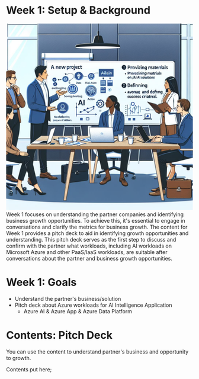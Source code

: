 # Week 1: Setup & Background
![alt text](image.png)
Week 1 focuses on understanding the partner companies and identifying business growth opportunities. To achieve this, it's essential to engage in conversations and clarify the metrics for business growth. The content for Week 1 provides a pitch deck to aid in identifying growth opportunities and understanding. This pitch deck serves as the first step to discuss and confirm with the partner what workloads, including AI workloads on Microsoft Azure and other PaaS/IaaS workloads, are suitable after conversations about the partner and business growth opportunities.

# Week 1: Goals
- Understand the partner's business/solution
- Pitch deck about Azure workloads for AI Intelligence Application
  - Azure AI & Azure App & Azure Data Platform

# Contents: Pitch Deck
You can use the content to understand partner's business and opportunity to growth.

Contents put here;
